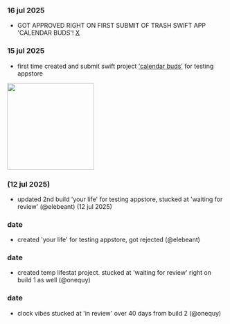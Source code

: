### 16 jul 2025
- GOT APPROVED RIGHT ON FIRST SUBMIT OF TRASH SWIFT APP 'CALENDAR BUDS'! [X](https://x.com/onequy/status/1945460184513745402)
  
### 15 jul 2025
- first time created and submit swift project ['calendar buds'](https://apps.apple.com/us/app/calendar-buds/id6748646922) for testing appstore
<img src="https://is1-ssl.mzstatic.com/image/thumb/PurpleSource211/v4/3f/22/7b/3f227bf3-89fc-e8a6-17ba-e1e568c7a1d8/screenshot_1x_postspark_2025-07-15_21-03-50.png/460x0w.webp" height="200">

### (12 jul 2025)
- updated 2nd build 'your life' for testing appstore, stucked at 'waiting for review' (@elebeant) (12 jul 2025)

### date
- created 'your life' for testing appstore, got rejected (@elebeant)

### date
- created temp lifestat project. stucked at 'waiting for review' right on build 1 as well (@onequy)

### date
- clock vibes stucked at 'in review' over 40 days from build 2 (@onequy)
